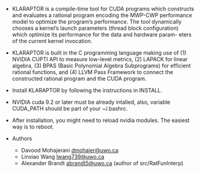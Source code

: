 * KLARAPTOR is a compile-time tool for CUDA programs which constructs and
  evaluates a rational program encoding the MWP-CWP performance model to 
  optimize the program’s performance. The tool dynamically chooses a kernel’s
  launch parameters (thread block configuration) which optimize its performance
  for the data and hardware param- eters of the current kernel invocation.

* KLARAPTOR is built in the C programming language making use of (1) NVIDIA
  CUPTI API to measure low-level metrics, (2) LAPACK for linear algebra, (3)
  BPAS (Basic Polynomial Algebra Subprograms) for efficient rational functions,
  and (4) LLVM Pass Framework to connect the constructed rational program and
  the CUDA program.

* Install KLARAPTOR by following the instructions in INSTALL.

* NVIDIA cuda 9.2 or later must be already intalled, also, variable CUDA_PATH
  should be part of your ~/.bashrc.  

* After installation, you might need to reload nvidia modules. The easiest way
  is to reboot.

* Authors
  * Davood Mohajerani <dmohajer@uwo.ca>
  * Linxiao Wang <lwang739@uwo.ca>
  * Alexander Brandt <abrandt5@uwo.ca> (author of src/RatFunInterp)
